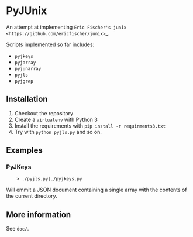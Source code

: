 # PyJUnix

An attempt at implementing `Eric Fischer's junix <https://github.com/ericfischer/junix>`_.

Scripts implemented so far includes:

* ``pyjkeys``
* ``pyjarray``
* ``pyjunarray``
* ``pyjls``
* ``pyjgrep``

## Installation

1. Checkout the repository
2. Create a ``virtualenv`` with Python 3
3. Install the requirements with ``pip install -r requirments3.txt``
4. Try with ``python pyjls.py`` and so on.

## Examples

### PyJKeys

```
    > ./pyjls.py|./pyjkeys.py
```

Will emmit a JSON document containing a single array with the contents of the current directory.

## More information

See `doc/`.
